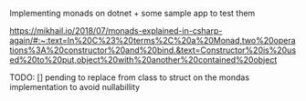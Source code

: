 Implementing monads on dotnet + some sample app to test them

https://mikhail.io/2018/07/monads-explained-in-csharp-again/#:~:text=In%20C%23%20terms%2C%20a%20Monad,two%20operations%3A%20constructor%20and%20bind.&text=Constructor%20is%20used%20to%20put,object%20with%20another%20contained%20object

TODO:
[] pending to replace from class to struct on the mondas implementation to avoid nullabillity
